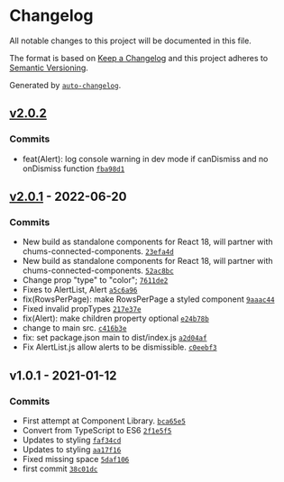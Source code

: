 # Changelog

All notable changes to this project will be documented in this file.

The format is based on [Keep a Changelog](https://keepachangelog.com/en/1.0.0/)
and this project adheres to [Semantic Versioning](https://semver.org/spec/v2.0.0.html).

Generated by [`auto-changelog`](https://github.com/CookPete/auto-changelog).

## [v2.0.2](https://github.com/UtahGooner/chums-components/compare/v2.0.1...v2.0.2)

### Commits

- feat(Alert): log console warning in dev mode if canDismiss and no onDismiss function [`fba98d1`](https://github.com/UtahGooner/chums-components/commit/fba98d1fb155fa568c8028cc1a43eaf83fd6420b)

## [v2.0.1](https://github.com/UtahGooner/chums-components/compare/v1.0.1...v2.0.1) - 2022-06-20

### Commits

- New build as standalone components for React 18, will partner with chums-connected-components. [`23efa4d`](https://github.com/UtahGooner/chums-components/commit/23efa4de08d6639574748302e2765546583fa4db)
- New build as standalone components for React 18, will partner with chums-connected-components. [`52ac8bc`](https://github.com/UtahGooner/chums-components/commit/52ac8bcc92cb1e015262226be112e33624c2bb8b)
- Change prop "type" to "color"; [`7611de2`](https://github.com/UtahGooner/chums-components/commit/7611de203fafbbade86c680480026a4eaef8fe8a)
- Fixes to AlertList, Alert [`a5c6a96`](https://github.com/UtahGooner/chums-components/commit/a5c6a968e77b5f38faeed758d6cc37b74aaa1b3b)
- fix(RowsPerPage): make RowsPerPage a styled component [`9aaac44`](https://github.com/UtahGooner/chums-components/commit/9aaac44da8032f4a8fadcb0e10febd60ba2284b7)
- Fixed invalid propTypes [`217e37e`](https://github.com/UtahGooner/chums-components/commit/217e37e6e77fa025b3a290e9b2648f5bf0580c64)
- fix(Alert): make children property optional [`e24b78b`](https://github.com/UtahGooner/chums-components/commit/e24b78b463c487c0139d7637bcb5df208a139c07)
- change to main src. [`c416b3e`](https://github.com/UtahGooner/chums-components/commit/c416b3e515e77ca337be58df624c23082e008461)
- fix: set package.json main to dist/index.js [`a2d04af`](https://github.com/UtahGooner/chums-components/commit/a2d04af55600798864e6468ba558987c5ad4ecca)
- Fix AlertList.js allow alerts to be dismissible. [`c0eebf3`](https://github.com/UtahGooner/chums-components/commit/c0eebf3b6305041dd18b18a0d4e43bcae8d7c5d5)

## v1.0.1 - 2021-01-12

### Commits

- First attempt at Component Library. [`bca65e5`](https://github.com/UtahGooner/chums-components/commit/bca65e5a5d5e4b1028338fd4aed8fdb2135dcf2d)
- Convert from TypeScript to ES6 [`2f1e5f5`](https://github.com/UtahGooner/chums-components/commit/2f1e5f5a6aca5560bbb5aef4979003f36e981b51)
- Updates to styling [`faf34cd`](https://github.com/UtahGooner/chums-components/commit/faf34cd6cdf55caf0287873f2073eb30341b5a09)
- Updates to styling [`aa17f16`](https://github.com/UtahGooner/chums-components/commit/aa17f16fd8c64f9e80684b1a1368df1e125fa0af)
- Fixed missing space [`5daf106`](https://github.com/UtahGooner/chums-components/commit/5daf1061e2e3f1adae5cd4e024adeeee4fea8d26)
- first commit [`38c01dc`](https://github.com/UtahGooner/chums-components/commit/38c01dc28305ab573a55984a37d0c065fb954b51)

